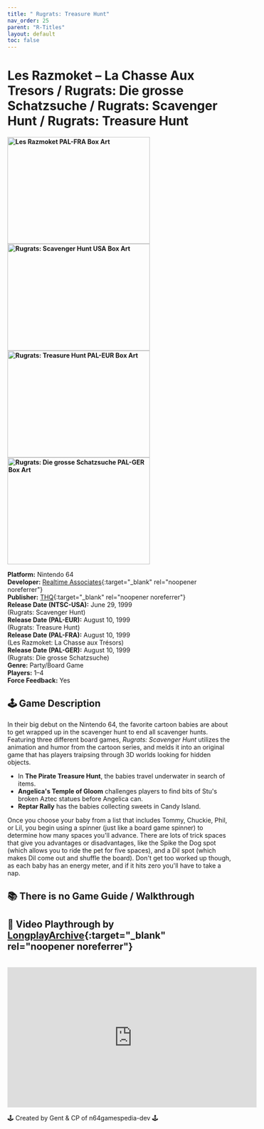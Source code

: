 ```yaml
---
title: " Rugrats: Treasure Hunt"
nav_order: 25
parent: "R-Titles"
layout: default
toc: false
---
```


# Les Razmoket – La Chasse Aux Tresors / Rugrats: Die grosse Schatzsuche / Rugrats: Scavenger Hunt / Rugrats: Treasure Hunt

<b>
<img src="https://images.launchbox-app.com//fa1ce7b5-259b-4511-a91e-5312dbe03f96.png" alt="Les Razmoket PAL-FRA Box Art" width="320" height="240" />
<img src="https://images.launchbox-app.com//f3ee27c1-e894-449f-aa07-12437f18008f.jpg" alt="Rugrats: Scavenger Hunt USA Box Art" width="320" height="240" />
<img src="https://images.launchbox-app.com//32059de1-0b0a-492f-a316-706a769a0d8a.jpg" alt="Rugrats: Treasure Hunt PAL-EUR Box Art" width="320" height="240" />
<img src="https://images.launchbox-app.com//4ea44e6d-78a0-4dab-852b-deb29e3f22fa.png" alt="Rugrats: Die grosse Schatzsuche PAL-GER Box Art" width="320" height="240" />
</b>

**Platform:** Nintendo 64  
**Developer:** [Realtime Associates](https://en.wikipedia.org/wiki/Realtime_Associates){:target="_blank" rel="noopener noreferrer"}  
**Publisher:** [THQ](https://en.wikipedia.org/wiki/THQ){:target="_blank" rel="noopener noreferrer"}  
**Release Date (NTSC-USA):** June 29, 1999  
(Rugrats: Scavenger Hunt)  
**Release Date (PAL-EUR):** August 10, 1999  
(Rugrats: Treasure Hunt)  
**Release Date (PAL-FRA):** August 10, 1999  
(Les Razmoket: La Chasse aux Trésors)  
**Release Date (PAL-GER):** August 10, 1999  
(Rugrats: Die grosse Schatzsuche)  
**Genre:** Party/Board Game  
**Players:** 1–4  
**Force Feedback:** Yes  

## 🕹️ Game Description
In their big debut on the Nintendo 64, the favorite cartoon babies are about to get wrapped up in the scavenger hunt to end all scavenger hunts. Featuring three different board games, *Rugrats: Scavenger Hunt* utilizes the animation and humor from the cartoon series, and melds it into an original game that has players traipsing through 3D worlds looking for hidden objects.

- In **The Pirate Treasure Hunt**, the babies travel underwater in search of items.  
- **Angelica's Temple of Gloom** challenges players to find bits of Stu's broken Aztec statues before Angelica can.  
- **Reptar Rally** has the babies collecting sweets in Candy Island.

Once you choose your baby from a list that includes Tommy, Chuckie, Phil, or Lil, you begin using a spinner (just like a board game spinner) to determine how many spaces you'll advance. There are lots of trick spaces that give you advantages or disadvantages, like the Spike the Dog spot (which allows you to ride the pet for five spaces), and a Dil spot (which makes Dil come out and shuffle the board). Don't get too worked up though, as each baby has an energy meter, and if it hits zero you'll have to take a nap.

## 📚 There is no Game Guide / Walkthrough

## 🎥 Video Playthrough by [LongplayArchive](https://www.youtube.com/channel/UCM8XzXipyTsylZ_WsGKmdKQ){:target="_blank" rel="noopener noreferrer"}
<br />  
<iframe width="560" height="315" src="https://www.youtube.com/embed/1CJTsNNNAVk" title="Les Razmoket – La Chasse Aux Tresors Gameplay" frameborder="0" allowfullscreen></iframe>

🕹️ Created by Gent & CP of n64gamespedia-dev 🕹️  
<!-- Vault Format: n64gamespedia-dev -->  
<!-- Protocol Source: _vault-specs/format-protocol.md -->
